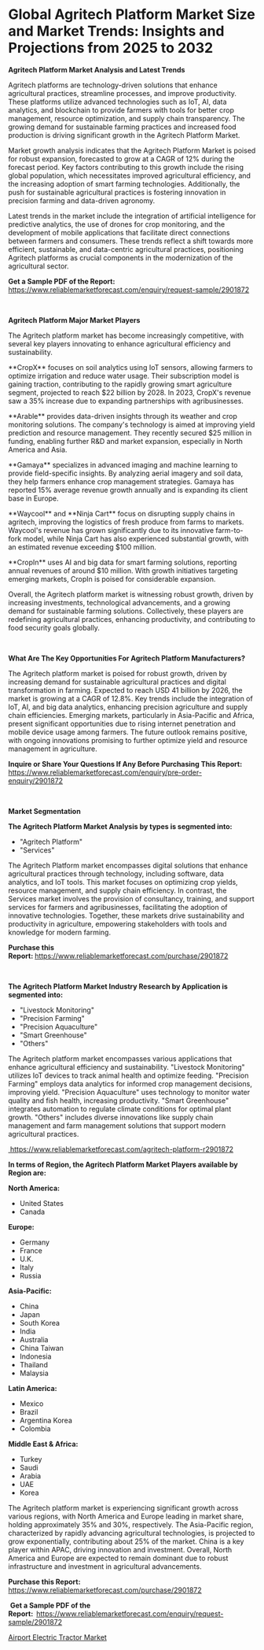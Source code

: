 <p><h1>Global Agritech Platform Market Size and Market Trends: Insights and Projections from 2025 to 2032</h1></p><p><strong>Agritech Platform Market Analysis and Latest Trends</strong></p>
<p><p>Agritech platforms are technology-driven solutions that enhance agricultural practices, streamline processes, and improve productivity. These platforms utilize advanced technologies such as IoT, AI, data analytics, and blockchain to provide farmers with tools for better crop management, resource optimization, and supply chain transparency. The growing demand for sustainable farming practices and increased food production is driving significant growth in the Agritech Platform Market.</p><p>Market growth analysis indicates that the Agritech Platform Market is poised for robust expansion, forecasted to grow at a CAGR of 12% during the forecast period. Key factors contributing to this growth include the rising global population, which necessitates improved agricultural efficiency, and the increasing adoption of smart farming technologies. Additionally, the push for sustainable agricultural practices is fostering innovation in precision farming and data-driven agronomy.</p><p>Latest trends in the market include the integration of artificial intelligence for predictive analytics, the use of drones for crop monitoring, and the development of mobile applications that facilitate direct connections between farmers and consumers. These trends reflect a shift towards more efficient, sustainable, and data-centric agricultural practices, positioning Agritech platforms as crucial components in the modernization of the agricultural sector.</p></p>
<p><strong>Get a Sample PDF of the Report:&nbsp;</strong> <a href="https://www.reliablemarketforecast.com/enquiry/request-sample/2901872?utm_campaign=2235&utm_medium=2&utm_source=Github&utm_content=ia&utm_term=16032025&utm_id=agritech-platform">https://www.reliablemarketforecast.com/enquiry/request-sample/2901872</a></p>
<p>&nbsp;</p>
<p><strong>Agritech Platform Major Market Players</strong></p>
<p><p>The Agritech platform market has become increasingly competitive, with several key players innovating to enhance agricultural efficiency and sustainability. </p><p>**CropX** focuses on soil analytics using IoT sensors, allowing farmers to optimize irrigation and reduce water usage. Their subscription model is gaining traction, contributing to the rapidly growing smart agriculture segment, projected to reach $22 billion by 2028. In 2023, CropX's revenue saw a 35% increase due to expanding partnerships with agribusinesses.</p><p>**Arable** provides data-driven insights through its weather and crop monitoring solutions. The company's technology is aimed at improving yield prediction and resource management. They recently secured $25 million in funding, enabling further R&D and market expansion, especially in North America and Asia.</p><p>**Gamaya** specializes in advanced imaging and machine learning to provide field-specific insights. By analyzing aerial imagery and soil data, they help farmers enhance crop management strategies. Gamaya has reported 15% average revenue growth annually and is expanding its client base in Europe.</p><p>**Waycool** and **Ninja Cart** focus on disrupting supply chains in agritech, improving the logistics of fresh produce from farms to markets. Waycool's revenue has grown significantly due to its innovative farm-to-fork model, while Ninja Cart has also experienced substantial growth, with an estimated revenue exceeding $100 million.</p><p>**CropIn** uses AI and big data for smart farming solutions, reporting annual revenues of around $10 million. With growth initiatives targeting emerging markets, CropIn is poised for considerable expansion.</p><p>Overall, the Agritech platform market is witnessing robust growth, driven by increasing investments, technological advancements, and a growing demand for sustainable farming solutions. Collectively, these players are redefining agricultural practices, enhancing productivity, and contributing to food security goals globally.</p></p>
<p>&nbsp;</p>
<p><strong>What Are The Key Opportunities For Agritech Platform Manufacturers?</strong></p>
<p><p>The Agritech platform market is poised for robust growth, driven by increasing demand for sustainable agricultural practices and digital transformation in farming. Expected to reach USD 41 billion by 2026, the market is growing at a CAGR of 12.8%. Key trends include the integration of IoT, AI, and big data analytics, enhancing precision agriculture and supply chain efficiencies. Emerging markets, particularly in Asia-Pacific and Africa, present significant opportunities due to rising internet penetration and mobile device usage among farmers. The future outlook remains positive, with ongoing innovations promising to further optimize yield and resource management in agriculture.</p></p>
<p><strong>Inquire or Share Your Questions If Any Before Purchasing This Report:</strong> <a href="https://www.reliablemarketforecast.com/enquiry/pre-order-enquiry/2901872?utm_campaign=2235&utm_medium=2&utm_source=Github&utm_content=ia&utm_term=16032025&utm_id=agritech-platform">https://www.reliablemarketforecast.com/enquiry/pre-order-enquiry/2901872</a></p>
<p>&nbsp;</p>
<p><strong>Market Segmentation</strong></p>
<p><strong>The Agritech Platform Market Analysis by types is segmented into:</strong></p>
<p><ul><li>"Agritech Platform"</li><li>"Services"</li></ul></p>
<p><p>The Agritech Platform market encompasses digital solutions that enhance agricultural practices through technology, including software, data analytics, and IoT tools. This market focuses on optimizing crop yields, resource management, and supply chain efficiency. In contrast, the Services market involves the provision of consultancy, training, and support services for farmers and agribusinesses, facilitating the adoption of innovative technologies. Together, these markets drive sustainability and productivity in agriculture, empowering stakeholders with tools and knowledge for modern farming.</p></p>
<p><strong>Purchase this Report:&nbsp;</strong><a href="https://www.reliablemarketforecast.com/purchase/2901872?utm_campaign=2235&utm_medium=2&utm_source=Github&utm_content=ia&utm_term=16032025&utm_id=agritech-platform">https://www.reliablemarketforecast.com/purchase/2901872</a></p>
<p>&nbsp;</p>
<p><strong>The Agritech Platform Market Industry Research by Application is segmented into:</strong></p>
<p><ul><li>"Livestock Monitoring"</li><li>"Precision Farming"</li><li>"Precision Aquaculture"</li><li>"Smart Greenhouse"</li><li>"Others"</li></ul></p>
<p><p>The Agritech platform market encompasses various applications that enhance agricultural efficiency and sustainability. "Livestock Monitoring" utilizes IoT devices to track animal health and optimize feeding. "Precision Farming" employs data analytics for informed crop management decisions, improving yield. "Precision Aquaculture" uses technology to monitor water quality and fish health, increasing productivity. "Smart Greenhouse" integrates automation to regulate climate conditions for optimal plant growth. "Others" includes diverse innovations like supply chain management and farm management solutions that support modern agricultural practices.</p></p>
<p><a href="https://www.reliablemarketforecast.com/agritech-platform-r2901872?utm_campaign=2235&utm_medium=2&utm_source=Github&utm_content=ia&utm_term=16032025&utm_id=agritech-platform">&nbsp;https://www.reliablemarketforecast.com/agritech-platform-r2901872</a></p>
<p><strong>In terms of Region, the Agritech Platform Market Players available by Region are:</strong></p>
<p>
    <p> <strong> North America: </strong>
        <ul>
            <li>United States</li>
            <li>Canada</li>
        </ul>
        </p> 
    <p> <strong> Europe: </strong>
        <ul>
            <li>Germany</li>
            <li>France</li>
            <li>U.K.</li>
            <li>Italy</li>
            <li>Russia</li>
        </ul>
        </p> 
    <p> <strong> Asia-Pacific: </strong>
        <ul>
            <li>China</li>
            <li>Japan</li>
            <li>South Korea</li>
            <li>India</li>
            <li>Australia</li>
            <li>China Taiwan</li>
            <li>Indonesia</li>
            <li>Thailand</li>
            <li>Malaysia</li>
        </ul>
        </p> 
    <p> <strong> Latin America: </strong>
        <ul>
            <li>Mexico</li>
            <li>Brazil</li>
            <li>Argentina Korea</li>
            <li>Colombia</li>
        </ul>
        </p> 
    <p> <strong> Middle East & Africa: </strong>
        <ul>
            <li>Turkey</li>
            <li>Saudi</li>
            <li>Arabia</li>
            <li>UAE</li>
            <li>Korea</li>
        </ul>
    </p>
    </p>
<p><p>The Agritech platform market is experiencing significant growth across various regions, with North America and Europe leading in market share, holding approximately 35% and 30%, respectively. The Asia-Pacific region, characterized by rapidly advancing agricultural technologies, is projected to grow exponentially, contributing about 25% of the market. China is a key player within APAC, driving innovation and investment. Overall, North America and Europe are expected to remain dominant due to robust infrastructure and investment in agricultural advancements.</p></p>
<p><strong>Purchase this Report: </strong><a href="https://www.reliablemarketforecast.com/purchase/2901872?utm_campaign=2235&utm_medium=2&utm_source=Github&utm_content=ia&utm_term=16032025&utm_id=agritech-platform">https://www.reliablemarketforecast.com/purchase/2901872</a></p>
<p>&nbsp;<strong>Get a Sample PDF of the Report:&nbsp;&nbsp;</strong><a href="https://www.reliablemarketforecast.com/enquiry/request-sample/2901872?utm_campaign=2235&utm_medium=2&utm_source=Github&utm_content=ia&utm_term=16032025&utm_id=agritech-platform">https://www.reliablemarketforecast.com/enquiry/request-sample/2901872</a></p>
<p><strong></strong></p>
<p><p><a href="https://github.com/gullattedenna/Market-Research-Report-List-1/blob/main/airport-electric-tractor-market.md?utm_campaign=2235&utm_medium=2&utm_source=Github&utm_content=ia&utm_term=16032025&utm_id=agritech-platform">Airport Electric Tractor Market</a></p></p>